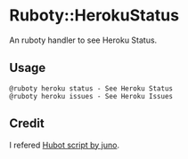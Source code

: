 # Ruboty::HerokuStatus
An ruboty handler to see Heroku Status.

## Usage
```
@ruboty heroku status - See Heroku Status
@ruboty heroku issues - See Heroku Issues
```

## Credit
I refered [Hubot script by juno](https://github.com/github/hubot-scripts/blob/master/src/scripts/heroku-status.coffee).
